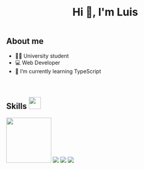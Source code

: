 <div id="user-content-toc">
  <ul align="center">
    <summary><h1 style="display: inline-block">Hi 👋, I'm Luis</h1></summary>
  </ul>
</div>

<!-- About me -->

## About me

- 👨‍🎓 University student 
- 💻 Web Developer
- 📖 I’m currently learning TypeScript
<br>

<!-- Tech Skills -->

<h2> Skills <img src = "https://media2.giphy.com/media/QssGEmpkyEOhBCb7e1/giphy.gif?cid=ecf05e47a0n3gi1bfqntqmob8g9aid1oyj2wr3ds3mg700bl&rid=giphy.gif" width = 32px> </h2>

<a><img width='120px' src="https://cdn.jsdelivr.net/gh/devicons/devicon@latest/icons/angular/angular-original-wordmark.svg"/></a>
<a><img src="https://cdn.jsdelivr.net/gh/devicons/devicon@latest/icons/angular/angular-original-wordmark.svg"/></a>
<a><img src="https://cdn.jsdelivr.net/gh/devicons/devicon@latest/icons/angular/angular-original-wordmark.svg"/></a>
<a><img src="https://cdn.jsdelivr.net/gh/devicons/devicon@latest/icons/angular/angular-original-wordmark.svg"/></a>
          
